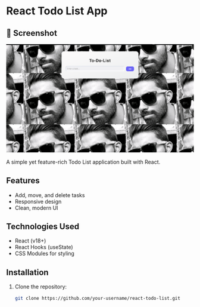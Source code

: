 # React Todo List App

## 📸 Screenshot

![App Preview](./src/Screenshot%202025-05-20%20at%2010.20.17.png)


A simple yet feature-rich Todo List application built with React.

## Features

- Add, move, and delete tasks
- Responsive design
- Clean, modern UI

## Technologies Used

- React (v18+)
- React Hooks (useState)
- CSS Modules for styling

## Installation

1. Clone the repository:
   ```bash
   git clone https://github.com/your-username/react-todo-list.git
